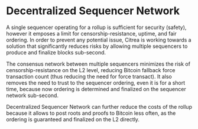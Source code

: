 # Decentralized Sequencer Network

A single sequencer operating for a rollup is sufficient for security (safety), however it emposes a limit for censorship-resistance, uptime, and fair ordering. In order to prevent any potential issue, Citrea is working towards a solution that significantly reduces risks by allowing multiple sequencers to produce and finalize blocks sub-second.&#x20;

The consensus network between multiple sequencers minimizes the risk of censorship-resistance on the L2 level, reducing Bitcoin fallback force transaction count (thus reducing the need for force transact). It also removes the need to trust to the sequencer ordering, even it is for a short time, because now ordering is determined and finalized on the sequencer network sub-second.

Decentralized Sequencer Network can further reduce the costs of the rollup because it allows to post roots and proofs to Bitcoin less often, as the ordering is guaranteed and finalized on the L2 directly.
